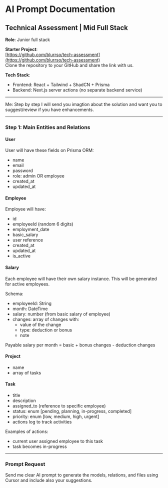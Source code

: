 # AI Prompt Documentation

## Technical Assessment | Mid Full Stack

**Role**: Junior full stack

**Starter Project**:  
[https://github.com/blurrso/tech-assessment](https://github.com/blurrso/tech-assessment)  
Clone the repository to your GitHub and share the link with us.

**Tech Stack**:

- Frontend: React + Tailwind + ShadCN + Prisma
- Backend: Next.js server actions (no separate backend service)

---

Me:
Step by step I will send you imagtion about the solution and want you to suggest/review if you have enhancements.

---

### Step 1: Main Entities and Relations

#### User

User will have these fields on Prisma ORM:

- name
- email
- password
- role: admin OR employee
- created_at
- updated_at

#### Employee

Employee will have:

- id
- employeeId (random 6 digits)
- employment_date
- basic_salary
- user reference
- created_at
- updated_at
- is_active

#### Salary

Each employee will have their own salary instance.
This will be generated for active employees.

Schema:

- employeeId: String
- month: DateTime
- salary: number (from basic salary of employee)
- changes: array of changes with:
  - value of the change
  - type: deduction or bonus
  - note

Payable salary per month = basic + bonus changes - deduction changes

#### Project

- name
- array of tasks

#### Task

- title
- description
- assigned_to (reference to specific employee)
- status: enum [pending, planning, in-progress, completed]
- priority: enum [low, medium, high, urgent]
- actions log to track activities

Examples of actions:

- current user assigned employee to this task
- task becomes in-progress

---

### Prompt Request

Send me clear AI prompt to generate the models, relations, and files using Cursor and include also your suggestions.
